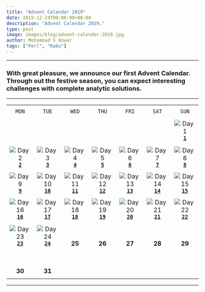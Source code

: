 ```yaml
---
title: "Advent Calendar 2019"
date: 2019-12-24T00:00:00+00:00
description: "Advent Calendar 2019."
type: post
image: images/blog/advent-calendar-2019.jpg
author: Mohammad S Anwar
tags: ["Perl", "Raku"]
---
```

***

### With great pleasure, we announce our first **Advent Calendar**. Through out the festive season, you can expect interesting challenges with complete analytic solutions.

***

| | | | | | | |
| :---: | :---: | :---: | :---: | :---: | :---: | :---: |
| | | | | | | |
| `MON`<br> |  `TUE`<br> | `WED`<br> |  `THU`<br>| `FRI`<br>|  `SAT`<br> |  `SUN`<br> |
| | | | | | | |
| <br><br><br>             |                    |                    |                    |                    |                    | ![Day 1](/images/blog/2019-12-01-thumbnail.jpg)<br>[**`1`**](/blog/advent-calendar-2019-12-01)            |
| | | | | | | |
| ![Day 2](/images/blog/2019-12-02-thumbnail.jpg)<br>[**`2`**](/blog/advent-calendar-2019-12-02)<br>      | ![Day 3](/images/blog/2019-12-03-thumbnail.jpg)<br>[**`3`**](/blog/advent-calendar-2019-12-03)            | ![Day 4](/images/blog/2019-12-04-thumbnail.jpg)<br>[**`4`**](/blog/advent-calendar-2019-12-04)         | ![Day 5](/images/blog/2019-12-05-thumbnail.jpg)<br>[**`5`**](/blog/advent-calendar-2019-12-05)            | ![Day 6](/images/blog/2019-12-06-thumbnail.jpg)<br>[**`6`**](/blog/advent-calendar-2019-12-06)        | ![Day 7](/images/blog/2019-12-07-thumbnail.jpg)<br>[**`7`**](/blog/advent-calendar-2019-12-07)      | ![Day 8](/images/blog/2019-12-08-thumbnail.jpg)<br>[**`8`**](/blog/advent-calendar-2019-12-08)            |
| | | | | | | |
| ![Day 9](/images/blog/2019-12-09-thumbnail.jpg)<br>[**`9`**](/blog/advent-calendar-2019-12-09)<br>      | ![Day 10](/images/blog/2019-12-10-thumbnail.jpg)<br>[**`10`**](/blog/advent-calendar-2019-12-10)          | ![Day 11](/images/blog/2019-12-11-thumbnail.jpg)<br>[**`11`**](/blog/advent-calendar-2019-12-11)       | ![Day 12](/images/blog/2019-12-12-thumbnail.jpg)<br>[**`12`**](/blog/advent-calendar-2019-12-12)          | ![Day 13](/images/blog/2019-12-13-thumbnail.jpg)<br>[**`13`**](/blog/advent-calendar-2019-12-13)      | ![Day 14](/images/blog/2019-12-14-thumbnail.jpg)<br>[**`14`**](/blog/advent-calendar-2019-12-14)    | ![Day 15](/images/blog/2019-12-15-thumbnail.jpg)<br>[**`15`**](/blog/advent-calendar-2019-12-15)          |
| | | | | | | |
| ![Day 16](/images/blog/2019-12-16-thumbnail.jpg)<br>[**`16`**](/blog/advent-calendar-2019-12-16)<br>    | ![Day 17](/images/blog/2019-12-17-thumbnail.jpg)<br>[**`17`**](/blog/advent-calendar-2019-12-17)          | ![Day 18](/images/blog/2019-12-18-thumbnail.jpg)<br>[**`18`**](/blog/advent-calendar-2019-12-18)       | ![Day 19](/images/blog/2019-12-19-thumbnail.jpg)<br>[**`19`**](/blog/advent-calendar-2019-12-19)          | ![Day 20](/images/blog/2019-12-20-thumbnail.jpg)<br>[**`20`**](/blog/advent-calendar-2019-12-20)      | ![Day 21](/images/blog/2019-12-08-thumbnail.jpg)<br>[**`21`**](/blog/advent-calendar-2019-12-21)    | ![Day 22](/images/blog/2019-12-22-thumbnail.jpg)<br>[**`22`**](/blog/advent-calendar-2019-12-22)          |
| | | | | | | |
| ![Day 23](/images/blog/2019-12-23-thumbnail.jpg)<br>[**`23`**](/blog/advent-calendar-2019-12-23)<br>    | ![Day 24](/images/blog/2019-12-24-thumbnail.jpg)<br>[**`24`**](/blog/advent-calendar-2019-12-24)          | <br><br>**25**             | <br><br>**26**<br>             | <br><br>**27**<br>            | <br><br>**28**<br>             | <br><br>**29**<br>             |
| | | | | | | |
| <br><br>**30**<br>       | <br><br>**31**<br>             |             |                    |                    |                    |                    |
| | | | | | | |

***

